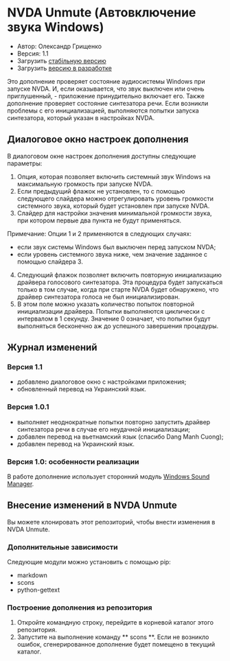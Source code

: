 # NVDA Unmute (Автовключение звука Windows)

* Автор: Олександр Грищенко
* Версия: 1.1
* Загрузить [стабільную версию][1]
* Загрузить [версию в разработке][2]

Это дополнение проверяет состояние аудиосистемы Windows при запуске NVDA. И, если оказывается, что звук выключен или очень приглушенный, - приложение принудительно включает его.
Также дополнение проверяет состояние синтезатора речи. Если возникли проблемы с его инициализацией, выполняются попытки запуска синтезатора, который указан в настройках NVDA.

## Диалоговое окно настроек дополнения
В диалоговом окне настроек дополнения доступны следующие параметры:
1. Опция, которая позволяет включить системный звук Windows на максимальную громкость при запуске NVDA.
2. Если предыдущий флажок не установлен, то с помощью следующего слайдера можно отрегулировать уровень громкости системного звука, который будет установлен при запуске NVDA.
3. Слайдер для настройки значения минимальной громкости звука, при котором первые два пункта не будут применяться.

Примечание: Опции 1 и 2 применяются в следующих случаях:
* если звук системы Windows был выключен перед запуском NVDA;
* если уровень системного звука ниже, чем значение заданное с помощью слайдера 3.

4. Следующий флажок позволяет включить повторную инициализацию драйвера голосового синтезатора.
Эта процедура будет запускаться только в том случае, когда при старте NVDA будет обнаружено, что драйвер синтезатора голоса не был инициализирован.
5. В этом поле можно указать количество попыток повторной инициализации драйвера. Попытки выполняются циклически с интервалом в 1 секунду. Значение 0 означает, что попытки будут выполняться бесконечно аж до успешного завершения процедуры.

## Журнал изменений

### Версия 1.1
* добавлено диалоговое окно с настройками приложения;
* обновленный перевод на Украинский язык.

### Версия 1.0.1
* выполняет неоднократные попытки повторно запустить драйвер синтезатора речи в случае его неудачной инициализации;
* добавлен перевод на вьетнамский язык (спасибо Dang Manh Cuong);
* добавлен перевод на Украинский язык.

### Версия 1.0: особенности реализации
В работе дополнение использует сторонний модуль [Windows Sound Manager][3].

## Внесение изменений в NVDA Unmute
Вы можете клонировать этот репозиторий, чтобы внести изменения в NVDA Unmute.

### Дополнительные зависимости
Следующие модули можно установить с помощью pip:
- markdown
- scons
- python-gettext

### Построение дополнения из репозитория
1. Откройте командную строку, перейдите в корневой каталог этого репозитория.
2. Запустите на выполнение команду ** scons **. Если не возникло ошибок, сгенерированное дополнение будет помещено в текущий каталог.

[1]: https://github.com/grisov/Unmute/releases/download/v1.0/unmute-1.0.nvda-addon
[2]: https://github.com/grisov/Unmute/releases/download/v1.0/unmute-1.0.nvda-addon
[3]: https://github.com/Paradoxis/Windows-Sound-Manager

